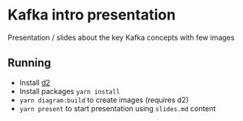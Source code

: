 # Kafka intro presentation

Presentation / slides about the key Kafka concepts with few images

## Running 

- Install [d2](https://d2lang.com/tour/install/)
- Install packages `yarn install` 
- `yarn diagram:build` to create images (requires d2)
- `yarn present` to start presentation using `slides.md` content